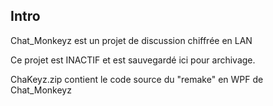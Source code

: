## Intro

Chat_Monkeyz est un projet de discussion chiffrée en LAN

Ce projet est INACTIF et est sauvegardé ici pour archivage.

ChaKeyz.zip contient le code source du "remake" en WPF de Chat_Monkeyz

